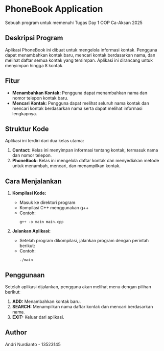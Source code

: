 # PhoneBook Application  
Sebuah program untuk memenuhi Tugas Day 1 OOP Ca-Aksan 2025

## Deskripsi Program 
Aplikasi PhoneBook ini dibuat untuk mengelola informasi kontak. Pengguna dapat menambahkan kontak baru, mencari kontak berdasarkan nama, dan melihat daftar semua kontak yang tersimpan. Aplikasi ini dirancang untuk menyimpan hingga 8 kontak.  
  
## Fitur  
- **Menambahkan Kontak:** Pengguna dapat menambahkan nama dan nomor telepon kontak baru.  
- **Mencari Kontak:** Pengguna dapat melihat seluruh nama kontak dan mencari kontak berdasarkan nama serta dapat melihat informasi lengkapnya.    
  
## Struktur Kode  
Aplikasi ini terdiri dari dua kelas utama:  
1. **Contact:** Kelas ini menyimpan informasi tentang kontak, termasuk nama dan nomor telepon.  
2. **PhoneBook:** Kelas ini mengelola daftar kontak dan menyediakan metode untuk menambah, mencari, dan menampilkan kontak.  
  
## Cara Menjalankan  
1. **Kompilasi Kode:**  
   - Masuk ke direktori program
   - Kompilasi C++ menggunakan g++
   - Contoh:
     ```
     g++ -o main main.cpp
     ```

2. **Jalankan Aplikasi:**  
   - Setelah program dikompilasi, jalankan program dengan perintah berikut:
   - Contoh:
     ```
     ./main
     ```

## Penggunaan  
Setelah aplikasi dijalankan, pengguna akan melihat menu dengan pilihan berikut:  
1. **ADD:** Menambahkan kontak baru.  
2. **SEARCH:** Menampilkan nama daftar kontak dan mencari berdasarkan nama.  
3. **EXIT:** Keluar dari aplikasi.

## Author  
Andri Nurdianto - 13523145

